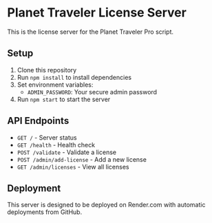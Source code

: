 # Planet Traveler License Server

This is the license server for the Planet Traveler Pro script.

## Setup

1. Clone this repository
2. Run `npm install` to install dependencies
3. Set environment variables:
   - `ADMIN_PASSWORD`: Your secure admin password
4. Run `npm start` to start the server

## API Endpoints

- `GET /` - Server status
- `GET /health` - Health check
- `POST /validate` - Validate a license
- `POST /admin/add-license` - Add a new license
- `GET /admin/licenses` - View all licenses

## Deployment

This server is designed to be deployed on Render.com with automatic deployments from GitHub.